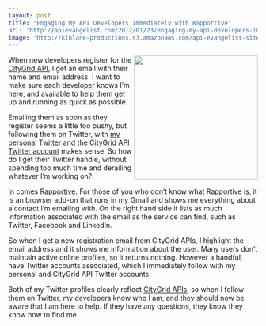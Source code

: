 ```yaml
---
layout: post
title: "Engaging My API Developers Immediately with Rapportive"
url: 'http://apievangelist.com/2012/01/23/engaging-my-api-developers-immediately-with-rapportive/'
image: 'http://kinlane-productions.s3.amazonaws.com/api-evangelist-site/blog/rapportive-logo.png'
---
```


[<img class="c1" src="http://kinlane-productions.s3.amazonaws.com/rapportive/rapportive-logo.png" alt="" width="250" align="right" />][1]

When new developers register for the [CityGrid API][2], I get an email with their name and email address. I want to make sure each developer knows I’m here, and available to help them get up and running as quick as possible.

Emailing them as soon as they register seems a little too pushy, but following them on Twitter, with [my personal Twitter][3] and the [CityGrid API Twitter account][4] makes sense. So how do I get their Twitter handle, without spending too much time and derailing whatever I’m working on?

In comes [Rapportive][1]. For those of you who don’t know what Rapportive is, it is an browser add-on that runs in my Gmail and shows me everything about a contact I’m emailing with. On the right hand side it lists as much information associated with the email as the service can find, such as Twitter, Facebook and LinkedIn.

So when I get a new registration email from CityGrid APIs, I highlight the email address and it shows me information about the user. Many users don’t maintain active online profiles, so it returns nothing. However a handful, have Twitter accounts associated, which I immediately follow with my personal and CityGrid API Twitter accounts.

Both of my Twitter profiles clearly reflect [CityGrid APIs][2], so when I follow them on Twitter, my developers know who I am, and they should now be aware that I am here to help. If they have any questions, they know they know how to find me.  

   [1]: http://rapportive.com/ (Rapportive)
   [2]: http://developer.citygridmedia.com/ (CityGrid APIs)
   [3]: https://twitter.com/#!/kinlane (my personal Twitter)
   [4]: https://twitter.com/#!/CityGridAPITeam (CityGrid API Twitter Account)
